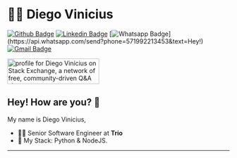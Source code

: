 # :man_technologist: Diego Vinicius

[![Github Badge](https://img.shields.io/badge/-Github-000?style=flat-square&logo=Github&logoColor=white&link=https://github.com/Diegow3b)](https://github.com/Diegow3b)
[![Linkedin Badge](https://img.shields.io/badge/-LinkedIn-blue?style=flat-square&logo=Linkedin&logoColor=white&link=https://www.linkedin.com/in/diegowebd/)](https://www.linkedin.com/in/diegowebd/)
[![Whatsapp Badge](https://img.shields.io/badge/-Whatsapp-4CA143?style=flat-square&labelColor=4CA143&logo=whatsapp&logoColor=white&link=https://api.whatsapp.com/send?phone=571992213453&text=Olá!)](https://api.whatsapp.com/send?phone=571992213453&text=Hey!)
[![Gmail Badge](https://img.shields.io/badge/-diegowebd@hotmail.com-c14438?style=flat-square&logo=Gmail&logoColor=white&link=mailto:diegowebd@hotmail.com)](mailto:diegowebd@hotmail.com)

<a href="https://stackexchange.com/users/8500264"><img src="https://stackexchange.com/users/flair/8500264.png" width="208" height="58" alt="profile for Diego Vin&#237;cius on Stack Exchange, a network of free, community-driven Q&amp;A sites" title="profile for Diego Vin&#237;cius on Stack Exchange, a network of free, community-driven Q&amp;A sites"></a>


## Hey! How are you? 👋

My name is Diego Vinicius,

- :office_worker: Senior Software Engineer at **Trio**
- :blue_heart: My Stack: Python & NodeJS.

---
